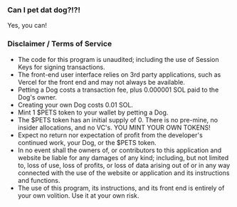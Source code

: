 ### Can I pet dat dog?!?!

Yes, you can!

### Disclaimer / Terms of Service

- The code for this program is unaudited; including the use of Session Keys for signing transactions.
- The front-end user interface relies on 3rd party applications, such as Vercel for the front end and may not always be available.
- Petting a Dog costs a transaction fee, plus 0.000001 SOL paid to the Dog's owner.
- Creating your own Dog costs 0.01 SOL.
- Mint 1 $PETS token to your wallet by petting a Dog.
- The $PETS token has an initial supply of 0. There is no pre-mine, no insider allocations, and no VC's. YOU MINT YOUR OWN TOKENS!
- Expect no return nor expectation of profit from the developer's continued work, your Dog, or the $PETS token.
- In no event shall the owners of, or contributors to this application and website be liable for any damages of any kind; including, but not limited to, loss of use, loss of profits, or loss of data arising out of or in any way connected with the use of the website or application and its instructions and functions.
- The use of this program, its instructions, and its front end is entirely of your own volition. Use it at your own risk.
